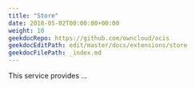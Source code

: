 ```yaml
---
title: "Store"
date: 2018-05-02T00:00:00+00:00
weight: 10
geekdocRepo: https://github.com/owncloud/ocis
geekdocEditPath: edit/master/docs/extensions/store
geekdocFilePath: _index.md
---
```


This service provides ...
